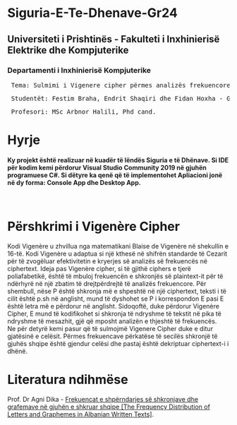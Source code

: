 # Siguria-E-Te-Dhenave-Gr24
## Universiteti i Prishtinës - Fakulteti i Inxhinierisë Elektrike dhe Kompjuterike
### Departamenti i Inxhinierisë Kompjuterike
<pre> Tema: Sulmimi i Vigenere cipher përmes analizës frekuencore (në gjuhë shqipe) nëse dihet paraprakisht gjatësia e celësit</pre>
<pre> Studentët: Festim Braha, Endrit Shaqiri dhe Fidan Hoxha - Grupi 24  </pre>                 
<pre> Profesori: MSc Arbnor Halili, Phd cand. </pre>

# Hyrje
#### Ky projekt është realizuar në kuadër të lëndës Siguria e të Dhënave. Si IDE për kodim kemi përdorur Visual Studio Community 2019 në gjuhën programuese C#. Si dëtyre ka qenë që të implementohet Apliacioni jonë në dy forma: Console App dhe Desktop App.
<br>

# Përshkrimi i Vigenère Cipher
Kodi Vigenère u zhvillua nga matematikani Blaise de Vigenère në shekullin e 16-të. Kodi Vigenère u adaptua si një kthesë në shifrën standarde të Cezarit për të zvogëluar efektivitetin e kryerjes së analizës së frekuencës në ciphertext. Ideja pas Vigenère cipher, si të gjithë ciphers e tjerë poliafabetikë, është të mbuloj frekuencën e shkronjës së plaintext-it për të ndërhyrë në një zbatim të drejtpërdrejtë të analizës frekuencore. Për shembull, nëse P është shkronja më e shpeshtë në një ciphertext, teksti i të cilit është p.sh në anglisht, mund të dyshohet se P i korrespondon E pasi E është letra më e përdorur në anglisht. Sidoqoftë, duke përdorur Vigenère Cipher, E mund të kodifikohet si shkronja të ndryshme të tekstit në pika të ndryshme të mesazhit, gjë që mposht analizën e thjeshtë të frekuencës. <br>
Ne për detyrë kemi pasur që të sulmojmë Vigenere Cipher duke e ditur gjatësinë e celësit. Përmes frekuencave përkatëse të secilës shkronjë të gjuhës shqipe është gjendur celësi dhe pastaj është dekriptuar ciphertext-i i dhënë.

# Literatura ndihmëse

Prof. Dr Agni Dika - [Frekuencat e shpërndarjes së shkronjave dhe grafemave në gjuhën e shkruar shqipe [The Frequency Distribution of Letters and Graphemes in Albanian Written Texts]](https://www.researchgate.net/publication/260024524_Frekuencat_e_shperndarjes_se_shkronjave_dhe_grafemave_ne_gjuhen_e_shkruar_shqipe_The_Frequency_Distribution_of_Letters_and_Graphemes_in_Albanian_Written_Texts).
